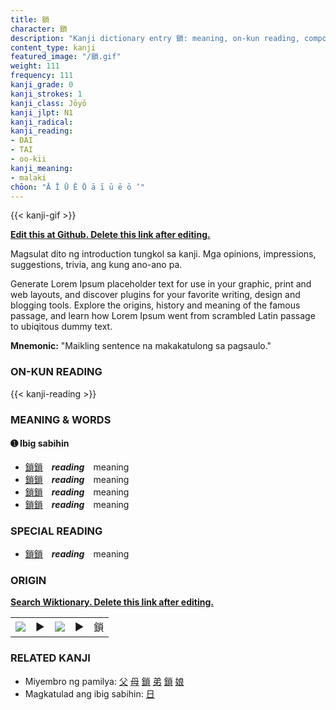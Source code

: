 ```yaml
---
title: 鎖
character: 鎖
description: "Kanji dictionary entry 鎖: meaning, on-kun reading, compounds, origin, related kanji"
content_type: kanji
featured_image: "/鎖.gif"
weight: 111
frequency: 111
kanji_grade: 0
kanji_strokes: 1
kanji_class: Jōyō
kanji_jlpt: N1
kanji_radical: 
kanji_reading: 
- DAI
- TAI
- oo-kii
kanji_meaning:
- malaki
chōon: "Ā Ī Ū Ē Ō ā ī ū ē ō ’"
---
```

[//]: # (Don't edit the line below. Kanji animated GIF code is automatically generated.)
{{< kanji-gif >}}

[//]: # (Edit below this line.)

**[Edit this at Github. Delete this link after editing.](https://github.com/tim0g/tim/tree/main/content/kanji/鎖/index.md)**

Magsulat dito ng introduction tungkol sa kanji. Mga opinions, impressions, suggestions, trivia, ang kung ano-ano pa.

Generate Lorem Ipsum placeholder text for use in your graphic, print and web layouts, and discover plugins for your favorite writing, design and blogging tools. Explore the origins, history and meaning of the famous passage, and learn how Lorem Ipsum went from scrambled Latin passage to ubiqitous dummy text.
 
**Mnemonic:** "Maikling sentence na makakatulong sa pagsaulo."

### ON-KUN READING

[//]: # (Don't edit the line below. ON-KUN READING code is automatically generated.)
{{< kanji-reading >}}

### MEANING & WORDS

#### ➊ **Ibig sabihin**
  - [鎖](../鎖)[鎖](../鎖)　***reading***　meaning
  - [鎖](../鎖)[鎖](../鎖)　***reading***　meaning
  - [鎖](../鎖)[鎖](../鎖)　***reading***　meaning
  - [鎖](../鎖)[鎖](../鎖)　***reading***　meaning

### SPECIAL READING
  - [鎖](../鎖)[鎖](../鎖)　***reading***　meaning

### ORIGIN

**[Search Wiktionary. Delete this link after editing.](https://wiktionary.org/wiki/鎖)**
<table class="kanji-table"><tr><td>
<img src="60px-鎖-bronze.svg.png">
</td><td>▶</td><td>
<img src="60px-鎖-oracle.svg.png">
</td><td>▶</td>
<td class="kanji-origin">鎖</td>
</tr></table>

### RELATED KANJI
- Miyembro ng pamilya: [父](../父) [母](../母) [鎖](../鎖) [弟](../弟) [鎖](../鎖) [娘](../娘)
- Magkatulad ang ibig sabihin: [日](../日)
